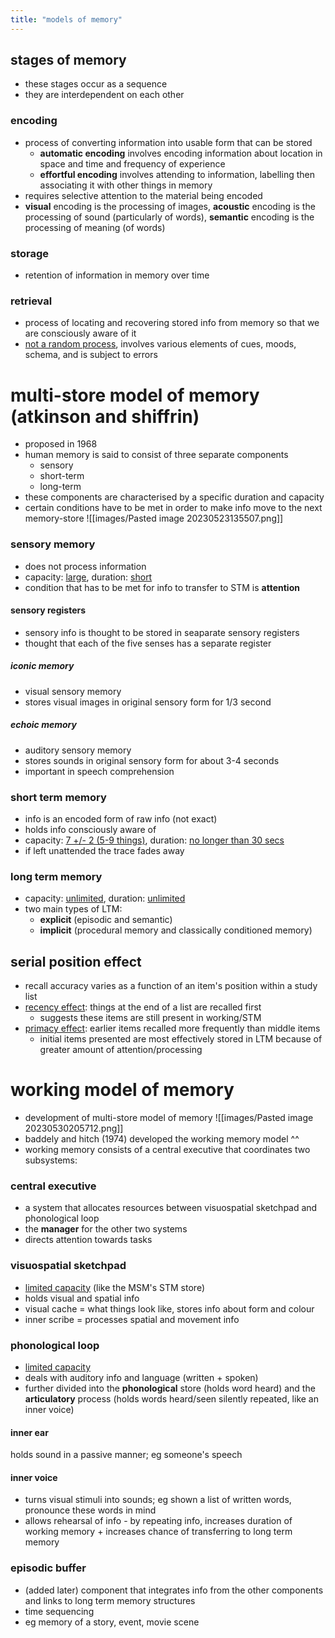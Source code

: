 ```yaml
---
title: "models of memory"
---
```

## stages of memory
- these stages occur as a sequence
- they are interdependent on each other
### encoding
- process of converting information into usable form that can be stored
	- **automatic encoding** involves encoding information about location in space and time and frequency of experience
	- **effortful encoding** involves attending to information, labelling then associating it with other things in memory
- requires selective attention to the material being encoded
- **visual** encoding is the processing of images, **acoustic** encoding is the processing of sound (particularly of words), **semantic** encoding is the processing of meaning (of words)
### storage
- retention of information in memory over time
### retrieval
- process of locating and recovering stored info from memory so that we are consciously aware of it
- <u>not a random process</u>, involves various elements of cues, moods, schema, and is subject to errors
# multi-store model of memory (atkinson and shiffrin)
- proposed in 1968
- human memory is said to consist of three separate components
	- sensory
	- short-term
	- long-term
- these components are characterised by a specific duration and capacity
- certain conditions have to be met in order to make info move to the next memory-store
![[images/Pasted image 20230523135507.png]]
### sensory memory
- does not process information
- capacity: <u>large</u>, duration: <u>short</u>
- condition that has to be met for info to transfer to STM is **attention**
#### sensory registers
- sensory info is thought to be stored in seaparate sensory registers
- thought that each of the five senses has a separate register
##### iconic memory
- visual sensory memory
- stores visual images in original sensory form for 1/3 second
##### echoic memory
- auditory sensory memory
- stores sounds in original sensory form for about 3-4 seconds
- important in speech comprehension
### short term memory
- info is an encoded form of raw info (not exact)
- holds info consciously aware of
- capacity: <u>7 +/- 2 (5-9 things)</u>, duration: <u>no longer than 30 secs</u>
- if left unattended the trace fades away
### long term memory
- capacity: <u>unlimited</u>, duration: <u>unlimited</u>
- two main types of LTM:
	- **explicit** (episodic and semantic)
	- **implicit** (procedural memory and classically conditioned memory)
## serial position effect
- recall accuracy varies as a function of an item's position within a study list
- <u>recency effect</u>: things at the end of a list are recalled first
	- suggests these items are still present in working/STM
- <u>primacy effect</u>: earlier items recalled more frequently than middle items
	- initial items presented are most effectively stored in LTM because of greater amount of attention/processing
# working model of memory
- development of multi-store model of memory
![[images/Pasted image 20230530205712.png]] 
- baddely and hitch (1974) developed the working memory model ^^
- working memory consists of a central executive that coordinates two subsystems:
### central executive
- a system that allocates resources between visuospatial sketchpad and phonological loop
- the **manager** for the other two systems 
- directs attention towards tasks
### visuospatial sketchpad
- <u>limited capacity</u> (like the MSM's STM store)
- holds visual and spatial info
- visual cache = what things look like, stores info about form and colour
- inner scribe = processes spatial and movement info
### phonological loop
-  <u>limited capacity</u> 
- deals with auditory info and language (written + spoken)
- further divided into the **phonological** store (holds word heard) and the **articulatory** process (holds words heard/seen silently repeated, like an inner voice)
#### inner ear
 holds sound in a passive manner; eg someone's speech
#### inner voice
- turns visual stimuli into sounds; eg shown a list of written words, pronounce these words in mind
- allows rehearsal of info - by repeating info, increases duration of working memory + increases chance of transferring to long term memory
### episodic buffer
- (added later) component that integrates info from the other components and links to long term memory structures
- time sequencing
- eg memory of a story, event, movie scene